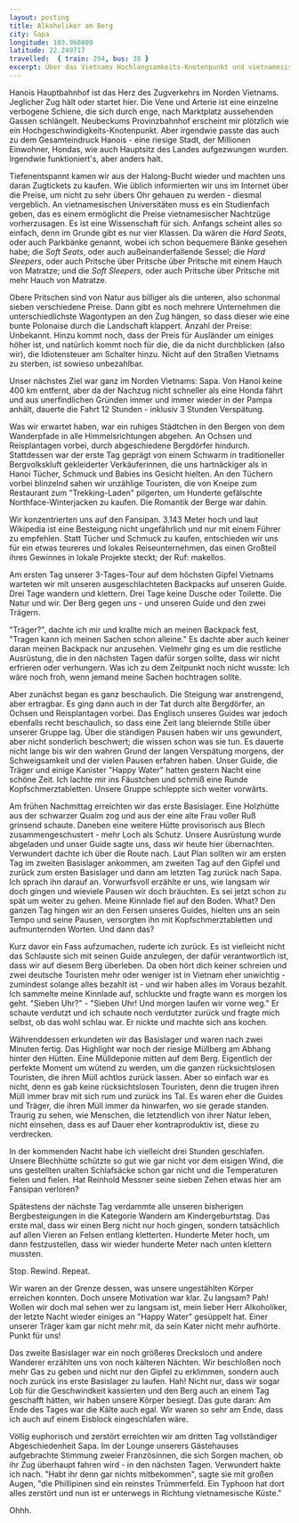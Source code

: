 ```yaml
---
layout: posting
title: Alkoholiker am Berg
city: Sapa
longitude: 103.960809
latitude: 22.249717
travelled:  { train: 294, bus: 38 }
excerpt: Über das Vietnams Hochlangsamkeits-Knotenpunkt und vietnamesische Zugpreise, als auch verkaterte Guides und arschkalte Blechhütten.
---
```


Hanois Hauptbahnhof ist das Herz des Zugverkehrs im Norden Vietnams. Jeglicher Zug hält oder startet hier. Die Vene und Arterie ist eine einzelne verbogene Schiene, die sich durch enge, nach Marktplatz aussehenden Gassen schlängelt. Neubeckums Provinzbahnhof erscheint mir plötzlich wie ein Hochgeschwindigkeits-Knotenpunkt. Aber irgendwie passte das auch zu dem Gesamteindruck Hanois - eine riesige Stadt, der Millionen Einwohner, Hondas, wie auch Hauptsitz des Landes aufgezwungen wurden. Irgendwie funktioniert's, aber anders halt.

Tiefenentspannt kamen wir aus der Halong-Bucht wieder und machten uns daran Zugtickets zu kaufen. Wie üblich informierten wir uns im Internet über die Preise, um nicht zu sehr übers Ohr gehauen zu werden - diesmal vergeblich. An vietnamesischen Universitäten muss es ein Studienfach geben, das es einem ermöglicht die Preise vietnamesischer Nachtzüge vorherzusagen. Es ist eine Wissenschaft für sich. Anfangs scheint alles so einfach, denn im Grunde gibt es nur vier Klassen. Da wären die _Hard Seats_, oder auch Parkbänke genannt, wobei ich schon bequemere Bänke gesehen habe; die _Soft Seats_, oder auch außeinanderfallende Sessel; die _Hard Sleepers_, oder auch Pritsche über Pritsche über Pritsche mit einem Hauch von Matratze; und die _Soft Sleepers_, oder auch Pritsche über Pritsche mit mehr Hauch von Matratze.

Obere Pritschen sind von Natur aus billiger als die unteren, also schonmal sieben verschiedene Preise. Dann gibt es noch mehrere Unternehmen die unterschiedlichste Wagontypen an den Zug hängen, so dass dieser wie eine bunte Polonaise durch die Landschaft klappert. Anzahl der Preise: Unbekannt. Hinzu kommt noch, dass der Preis für Ausländer um einiges höher ist, und natürlich kommt noch für die, die da nicht durchblicken (also wir), die Idiotensteuer am Schalter hinzu. Nicht auf den Straßen Vietnams zu sterben, ist sowieso unbezahlbar.

Unser nächstes Ziel war ganz im Norden Vietnams: Sapa. Von Hanoi keine 400 km entfernt, aber da der Nachzug nicht schneller als eine Honda fährt und aus unerfindlichen Gründen immer und immer wieder in der Pampa anhält, dauerte die Fahrt 12 Stunden - inklusiv 3 Stunden Verspätung. 

Was wir erwartet haben, war ein ruhiges Städtchen in den Bergen von dem Wanderpfade in alle Himmelsrichtungen abgehen. An Ochsen  und Reisplantagen vorbei, durch abgeschiedene Bergdörfer hindurch. Stattdessen war der erste Tag geprägt von einem Schwarm in traditioneller Bergvolkskluft gekleiderter Verkäuferinnen, die uns hartnäckiger als in Hanoi Tücher, Schmuck und Babies ins Gesicht hielten. An den Tüchern vorbei blinzelnd sahen wir unzählige Touristen, die von Kneipe zum Restaurant zum "Trekking-Laden" pilgerten, um Hunderte gefälschte Northface-Winterjacken zu kaufen. Die Romantik der Berge war dahin.

Wir konzentrierten uns auf den Fansipan. 3.143 Meter hoch und laut Wikipedia ist eine Besteigung nicht ungefährlich und nur mit einem Führer zu empfehlen. Statt Tücher und Schmuck zu kaufen, entschieden wir uns für ein etwas teureres und lokales Reiseunternehmen, das einen Großteil ihres Gewinnes in lokale Projekte steckt; der Ruf: makellos.

Am ersten Tag unserer 3-Tages-Tour auf dem höchsten Gipfel Vietnams warteten wir mit unseren ausgeschlachteten Backpacks auf unseren Guide. Drei Tage wandern und klettern. Drei Tage keine Dusche oder Toilette. Die Natur und wir. Der Berg gegen uns - und unseren Guide und den zwei Trägern. 

"Träger?", dachte ich mir und krallte mich an meinen Backpack fest, "Tragen kann ich meinen Sachen schon alleine." Es dachte aber auch keiner daran meinen Backpack nur anzusehen. Vielmehr ging es um die restliche Ausrüstung, die in den nächsten Tagen dafür sorgen sollte, dass wir nicht erfrieren oder verhungern. Was ich zu dem Zeitpunkt noch nicht wusste: Ich wäre noch froh, wenn jemand meine Sachen hochtragen sollte.

Aber zunächst began es ganz beschaulich. Die Steigung war anstrengend, aber ertragbar. Es ging dann auch in der Tat durch alte Bergdörfer, an Ochsen und Reisplantagen vorbei. Das Englisch unseres Guides war jedoch ebenfalls recht beschaulich, so dass eine Zeit lang bleiernde Stille über unserer Gruppe lag. Über die ständigen Pausen haben wir uns gewundert, aber nicht sonderlich beschwert; die wissen schon was sie tun. Es dauerte nicht lange bis wir den wahren Grund der langen Verspätung morgens, der Schweigsamkeit und der vielen Pausen erfahren haben. Unser Guide, die Träger und einige Kanister "Happy Water" hatten gestern Nacht eine schöne Zeit. Ich lachte mir ins Fäustchen und schmiß eine Runde Kopfschmerztabletten. Unsere Gruppe schleppte sich weiter vorwärts.

Am frühen Nachmittag erreichten wir das erste Basislager. Eine Holzhütte aus der schwarzer Qualm zog und aus der eine alte Frau voller Ruß grinsend schaute. Daneben eine weitere Hütte provisorisch aus Blech zusammengeschustert - mehr Loch als Schutz. Unsere Ausrüstung wurde abgeladen und unser Guide sagte uns, dass wir heute hier übernachten. Verwundert dachte ich über die Route nach. Laut Plan sollten wir am ersten Tag im zweiten Basislager ankommen, am zweiten Tag auf den Gipfel und zurück zum ersten Basislager und dann am letzten Tag zurück nach Sapa. Ich sprach ihn darauf an. Vorwurfsvoll erzählte er uns, wie langsam wir doch gingen und wieviele Pausen wir doch bräuchten. Es sei jetzt schon zu spät um weiter zu gehen. Meine Kinnlade fiel auf den Boden. What? Den ganzen Tag hingen wir an den Fersen unseres Guides, hielten uns an sein Tempo und seine Pausen, versorgten ihn mit Kopfschmerztabletten und aufmunternden Worten. Und dann das?

Kurz davor ein Fass aufzumachen, ruderte ich zurück. Es ist vielleicht nicht das Schlauste sich mit seinen Guide anzulegen, der dafür verantwortlich ist, dass wir auf diesem Berg überleben. Da oben hört dich keiner schreien und zwei deutsche Touristen mehr oder weniger ist in Vietnam eher unwichtig - zumindest solange alles bezahlt ist - und wir haben alles im Voraus bezahlt. Ich sammelte meine Kinnlade auf, schluckte und fragte wann es morgen los geht. "Sieben Uhr?" - "Sieben Uhr! Und morgen laufen wir vorne weg." Er schaute verdutzt und ich schaute noch verdutzter zurück und fragte mich selbst, ob das wohl schlau war. Er nickte und machte sich ans kochen.

Währenddessen erkundeten wir das Basislager und waren nach zwei Minuten fertig. Das Highlight war noch der riesige Müllberg am Abhang hinter den Hütten. Eine Mülldeponie mitten auf dem Berg. Eigentlich der perfekte Moment um wütend zu werden, um die ganzen rücksichtslosen Touristen, die ihren Müll achtlos zurück lassen. Aber so einfach war es nicht, denn es gab keine rücksichtslosen Touristen, denn die trugen ihren Müll immer brav mit sich rum und zurück ins Tal. Es waren eher die Guides und Träger, die ihren Müll immer da hinwarfen, wo sie gerade standen. Traurig zu sehen, wie Menschen, die letztendlich von ihrer Natur leben, nicht einsehen, dass es auf Dauer eher kontraproduktiv ist, diese zu verdrecken.

In der kommenden Nacht habe ich vielleicht drei Stunden geschlafen. Unsere Blechhütte schützte so gut wie gar nicht vor dem eisigen Wind, die uns gestellten uralten Schlafsäcke schon gar nicht und die Temperaturen fielen und fielen. Hat Reinhold Messner seine sieben Zehen etwas hier am Fansipan verloren?

Spätestens der nächste Tag verdammte alle unseren bisherigen Bergbesteigungen in die Kategorie Wandern am Kindergeburtstag. Das erste mal, dass wir einen Berg nicht nur hoch gingen, sondern tatsächlich auf allen Vieren an Felsen entlang kletterten. Hunderte Meter hoch, um dann festzustellen, dass wir wieder hunderte Meter nach unten klettern mussten. 

Stop. Rewind. Repeat.

Wir waren an der Grenze dessen, was unsere ungestählten Körper erreichen konnten. Doch unsere Motivation war klar. Zu langsam? Pah! Wollen wir doch mal sehen wer zu langsam ist, mein lieber Herr Alkoholiker, der letzte Nacht wieder einiges an "Happy Water" gesüppelt hat. Einer unserer Träger kam gar nicht mehr mit, da sein Kater nicht mehr aufhörte. Punkt für uns!

Das zweite Basislager war ein noch größeres Drecksloch und andere Wanderer erzählten uns von noch kälteren Nächten. Wir beschloßen noch mehr Gas zu geben und nicht nur den Gipfel zu erklimmen, sondern auch noch zurück ins erste Basislager zu laufen. Hah! Nicht nur, dass wir sogar Lob für die Geschwindkeit kassierten und den Berg auch an einem Tag geschafft hätten, wir haben unsere Körper besiegt. Das gute daran: Am Ende des Tages war die Kälte auch egal. Wir waren so sehr am Ende, dass ich auch auf einem Eisblock eingeschlafen wäre.

Völlig euphorisch und zerstört erreichten wir am dritten Tag vollständiger Abgeschiedenheit Sapa. Im der Lounge unserers Gästehauses aufgebrachte Stimmung zweier Französinnen, die sich Sorgen machen, ob ihr Zug überhaupt fahren wird - in den nächsten Tagen. Verwundert hakte ich nach. "Habt ihr denn gar nichts mitbekommen", sagte sie mit großen Augen, "die Phillipinen sind ein reinstes Trümmerfeld. Ein Typhoon hat dort alles zerstört und nun ist er unterwegs in Richtung vietnamesische Küste."

Ohhh.
